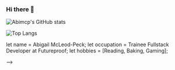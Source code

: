 ### Hi there 👋


![Abimcp's GitHub stats](https://github-readme-stats.vercel.app/api?username=Abimcp&how_icons=true&theme=shades-of-purple)

![Top Langs](https://github-readme-stats.vercel.app/api/top-langs/?username=Abimcp&layout=compact&theme=outrun)


let name = Abigail McLeod-Peck;
let occupation = Trainee Fullstack Developer at Futureproof;
let hobbies = [Reading, Baking, Gaming];

<!-- 💻 Techs, Languages & Tools I use
JS  HTML-5   CSS   Java   SQL   python   React   Express  nodejs   Jest 

My most used languages👇
Abi's Langs Stats

- 🔭 I’m currently working on The Futureproof Full Stack Developer Bootcamp
- 🌱 I’m currently learning SQL
- 👯 I’m looking to collaborate on 
- 🤔 I’m looking for help with ...
- 💬 Ask me about ...
- 📫 How to reach me: ...
- 😄 Pronouns: She / Her...
- ⚡ Fun fact: ...
 --> -->
